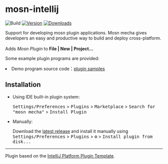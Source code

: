 # mosn-intellij

![Build](https://github.com/zonghaishang/mosn-intellij/workflows/Build/badge.svg)
[![Version](https://img.shields.io/jetbrains/plugin/v/PLUGIN_ID.svg)](https://plugins.jetbrains.com/plugin/PLUGIN_ID)
[![Downloads](https://img.shields.io/jetbrains/plugin/d/PLUGIN_ID.svg)](https://plugins.jetbrains.com/plugin/PLUGIN_ID)


<!-- Plugin description -->

<p>Support for developing mosn plugin applications. Mosn mecha gives developers an easy and productive
way to build and deploy cross-platform. <br><br>Adds <i>Mosn Plugin</i> to <b>File | New | Project...</b>
<p> Some example plugin programs are provided:</p>
<li>Demo program source code：<a href="https://github.com/mosn/extensions/tree/master/go-plugin">plugin samples</a></li>

<!-- Plugin description end -->

## Installation

- Using IDE built-in plugin system:

  <kbd>Settings/Preferences</kbd> > <kbd>Plugins</kbd> > <kbd>Marketplace</kbd> > <kbd>Search for "mosn mecha"</kbd> >
  <kbd>Install Plugin</kbd>

- Manually:

  Download the [latest release](https://github.com/zonghaishang/mosn-intellij/releases/latest) and install it manually
  using
  <kbd>Settings/Preferences</kbd> > <kbd>Plugins</kbd> > <kbd>⚙️</kbd> > <kbd>Install plugin from disk...</kbd>

---
Plugin based on the [IntelliJ Platform Plugin Template][template].

[template]: https://github.com/JetBrains/intellij-platform-plugin-template
